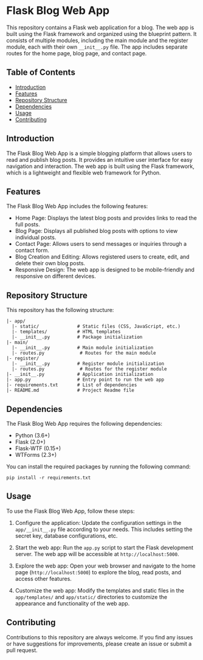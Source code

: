 # Flask Blog Web App

This repository contains a Flask web application for a blog. The web app is built using the Flask framework and organized using the blueprint pattern. It consists of multiple modules, including the main module and the register module, each with their own `__init__.py` file. The app includes separate routes for the home page, blog page, and contact page.

## Table of Contents

- [Introduction](#introduction)
- [Features](#features)
- [Repository Structure](#repository-structure)
- [Dependencies](#dependencies)
- [Usage](#usage)
- [Contributing](#contributing)

## Introduction

The Flask Blog Web App is a simple blogging platform that allows users to read and publish blog posts. It provides an intuitive user interface for easy navigation and interaction. The web app is built using the Flask framework, which is a lightweight and flexible web framework for Python.

## Features

The Flask Blog Web App includes the following features:

- Home Page: Displays the latest blog posts and provides links to read the full posts.
- Blog Page: Displays all published blog posts with options to view individual posts.
- Contact Page: Allows users to send messages or inquiries through a contact form.
- Blog Creation and Editing: Allows registered users to create, edit, and delete their own blog posts.
- Responsive Design: The web app is designed to be mobile-friendly and responsive on different devices.

## Repository Structure

This repository has the following structure:

```
|- app/
  |- static/              # Static files (CSS, JavaScript, etc.)
  |- templates/           # HTML templates
  |- __init__.py          # Package initialization
|- main/
  |- __init__.py          # Main module initialization
  |- routes.py             # Routes for the main module
|- register/
  |- __init__.py          # Register module initialization
  |- routes.py             # Routes for the register module
|- __init__.py            # Application initialization
|- app.py                 # Entry point to run the web app
|- requirements.txt       # List of dependencies
|- README.md              # Project Readme file
```

## Dependencies

The Flask Blog Web App requires the following dependencies:

- Python (3.6+)
- Flask (2.0+)
- Flask-WTF (0.15+)
- WTForms (2.3+)

You can install the required packages by running the following command:

```
pip install -r requirements.txt
```

## Usage

To use the Flask Blog Web App, follow these steps:

1. Configure the application: Update the configuration settings in the `app/__init__.py` file according to your needs. This includes setting the secret key, database configurations, etc.

2. Start the web app: Run the `app.py` script to start the Flask development server. The web app will be accessible at `http://localhost:5000`.

3. Explore the web app: Open your web browser and navigate to the home page (`http://localhost:5000`) to explore the blog, read posts, and access other features.

4. Customize the web app: Modify the templates and static files in the `app/templates/` and `app/static/` directories to customize the appearance and functionality of the web app.

## Contributing

Contributions to this repository are always welcome. If you find any issues or have suggestions for improvements, please create an issue or submit a pull request.
